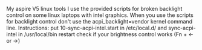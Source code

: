 My aspire V5 linux tools
I use the provided scripts for broken backlight control on some linux laptops with intel graphics. 
When you use the scripts for backlight control don't use the acpi_backlight=vendor kernel command line.
Instructions:
put 10-sync-acpi-intel.start in /etc/local.d/ and sync-acpi-intel in /usr/local/bin
restart
check if your brightness control works (Fn + <- or ->)
